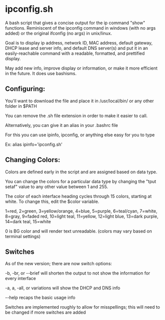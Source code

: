 # ipconfig.sh
A bash script that gives a concise output for the ip command "show" functions. 
Reminiscent of the ipconfig command in windows (with no args added) or the original ifconfig (no args) in unix/linux.

Goal is to display ip address, network ID, MAC address, default gateway, DHCP lease and server info, and default DNS server(s) and put it in an easily-reachable command with a readable, formatted, and prettified display.

May add new info, improve display or information, or make it more efficient in the future.  It does use bashisms.

## Configuring:
You'll want to download the file and place it in /usr/local/bin/ or any other folder in $PATH

You can remove the .sh file extension in order to make it easier to call.

Alternatively, you can give it an alias in your .bashrc file

For this you can use ipinfo, ipconfig, or anything else easy for you to type

   Ex:   alias ipinfo='ipconfig.sh'

## Changing Colors:
Colors are defined early in the script and are assigned based on data type.

You can change the colors for a particular data type by changing the "tput setaf" value to any other value between 1 and 255.

The color of each interface heading cycles through 15 colors, starting at white.  To change this, edit the $color variable.

1=red, 2=green, 3=yellow/orange, 4=blue, 5=purple, 6=teal/cyan, 7=white, 8=gray, 9=faded red, 10=light teal, 11=yellow, 12=light blue, 13=dark purple, 14=dark teal, 15=white

0 is BG color and will render text unreadable.
(colors may vary based on terminal settings)

## Switches
As of the new version; there are now switch options:
   
   -b, -br, or --brief  will shorten the output to not show the information for every interface
   
   -a, a, -all, or variations will show the DHCP and DNS info
   
   --help recaps the basic usage info
   
Switches are implemented roughly to allow for misspellings; this will need to be changed if more switches are added
